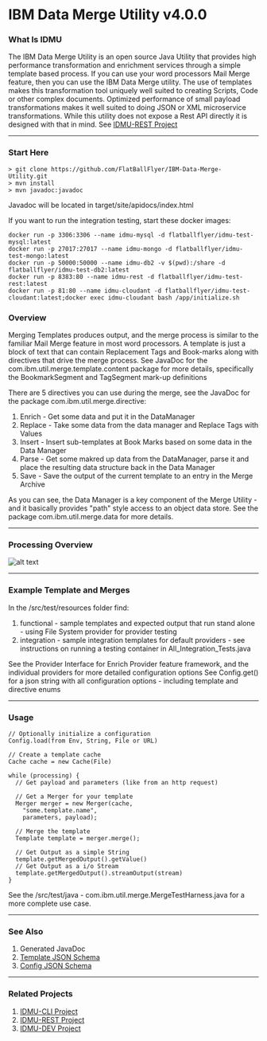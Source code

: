 # IBM Data Merge Utility v4.0.0

### What Is IDMU
The IBM Data Merge Utility is an open source Java Utility that provides high performance transformation and enrichment services through a simple template based process. If you can use your word processors Mail Merge feature, then you can use the IBM Data Merge utility. The use of templates makes this transformation tool uniquely well suited to creating Scripts, Code or other complex documents. Optimized performance of small payload transformations makes it well suited to doing JSON or XML microservice transformations. While this utility does not expose a Rest API directly it is designed with that in mind. See [IDMU-REST Project](https://github.com/FlatBallFlyer/IBM-Data-Merge-Utility-REST)  

---

### Start Here

```
> git clone https://github.com/FlatBallFlyer/IBM-Data-Merge-Utility.git
> mvn install 
> mvn javadoc:javadoc 
```
Javadoc will be located in target/site/apidocs/index.html

If you want to run the integration testing, start these docker images:
```
docker run -p 3306:3306 --name idmu-mysql -d flatballflyer/idmu-test-mysql:latest
docker run -p 27017:27017 --name idmu-mongo -d flatballflyer/idmu-test-mongo:latest
docker run -p 50000:50000 --name idmu-db2 -v $(pwd):/share -d flatballflyer/idmu-test-db2:latest
docker run -p 8383:80 --name idmu-rest -d flatballflyer/idmu-test-rest:latest
docker run -p 81:80 --name idmu-cloudant -d flatballflyer/idmu-test-cloudant:latest;docker exec idmu-cloudant bash /app/initialize.sh
```

### Overview
Merging Templates produces output, and the merge process is similar to the familiar Mail Merge feature in most word processors. 
A template is just a block of text that can contain Replacement Tags and Book-marks along with directives that drive the merge process.
See JavaDoc for the com.ibm.util.merge.template.content package for more details, specifically the BookmarkSegment and TagSegment mark-up definitions

There are 5 directives you can use during the merge, see the JavaDoc for the package com.ibm.util.merge.directive:
1. Enrich - Get some data and put it in the DataManager
1. Replace - Take some data from the data manager and Replace Tags with Values
1. Insert - Insert sub-templates at Book Marks based on some data in the Data Manager
1. Parse - Get some makred up data from the DataManager, parse it and place the resulting data structure back in the Data Manager
1. Save - Save the output of the current template to an entry in the Merge Archive

As you can see, the Data Manager is a key component of the Merge Utility - and it basically provides "path" style access to an object data store. See the package com.ibm.util.merge.data for more details.

---

### Processing Overview
![alt text](http://flatballflyer.github.io/IBM-Data-Merge-Utility/WebContent/images/overview.png "Logo Title Text 1")

---

### Example Template and Merges
In the /src/test/resources folder find:
1. functional - sample templates and expected output that run stand alone - using File System provider for provider testing
1. integration - sample integration templates for default providers - see instructions on running a testing container in All_Integration_Tests.java

See the Provider Interface for Enrich Provider feature framework, and the individual providers for more detailed configuration options
See Config.get() for a json string with all configuration options - including template and directive enums

---

### Usage
```
// Optionally initialize a configuration
Config.load(from Env, String, File or URL)
	
// Create a template cache
Cache cache = new Cache(File) 

while (processing) {
  // Get payload and parameters (like from an http request)
  
  // Get a Merger for your template
  Merger merger = new Merger(cache, 
  	"some.template.name", 
  	parameters, payload);
	  
  // Merge the template 
  Template template = merger.merge();
 
  // Get Output as a simple String
  template.getMergedOutput().getValue()
  // Get Output as a i/o Stream
  template.getMergedOutput().streamOutput(stream)
}
```

See the /src/test/java - com.ibm.util.merge.MergeTestHarness.java for a more complete use case.

---

### See Also
1. Generated JavaDoc
1. [Template JSON Schema](http://flatballflyer.github.io/IBM-Data-Merge-Utility/schema.template.json)
1. [Config JSON Schema](http://flatballflyer.github.io/IBM-Data-Merge-Utility/schema.config.json)

---

### Related Projects
1. [IDMU-CLI Project](https://github.com/FlatBallFlyer/IBM-Data-Merge-Utility-CLI)
1. [IDMU-REST Project](https://github.com/FlatBallFlyer/IBM-Data-Merge-Utility-REST)
1. [IDMU-DEV Project](https://github.com/FlatBallFlyer/IBM-Data-Merge-Utility-DEV)
  
